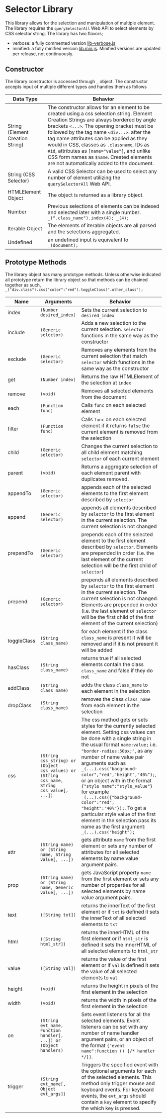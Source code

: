 # Selector Library
This library allows for the selection and manipulation of multiple element. The library requires the `querySelectorAll` Web API to select elements by CSS selector string. The library has two flavors;
* verbose:  a fully commented version [lib-verbose.js](https://github.com/jcopi/Selector_Library/blob/master/lib-verbose.js)
* minified: a fully minified version [lib.min.js](https://github.com/jcopi/Selector_Library/blob/master/lib.min.js). Minified versions are updated per release, not continuously.

## Constructor
The library constructor is accessed through `_` object. The constructor accepts input of multiple different types and handles them as follows

Data Type | Behavior
----------|---------
String (Element Creation String) | The constructor allows for an element to be created using a css selection string. Element Creation Strings are always bordered by angle brackets `<...>`. The opening bracket must be followed by the tag name `<div...>`. after the tag name attributes can be applied as they would in CSS, classes as `.classname`, IDs as `#id`, attributes as `[name="value"]`, and unlike CSS form names as `$name`. Created elements are not automatically added to the document.
String (CSS Selector) | A valid CSS Selector can be used to select any number of element utilizing the `querySelectorAll` Web API.
HTMLElement Object | The object is returned as a library object.
Number | Previous selections of elements can be indexed and selected later with a single number. `_(".class_name").index(4); _(4);`
Iterable Object | The elements of iterable objects are all parsed and the selections aggregated.
Undefined | an undefined input is equivalent to `_(document);`

## Prototype Methods
The library object has many prototype methods. Unless otherwise indicated all prototype return the library object so that methods can be chained together as such, `_("div.class").css("color":"red").toggleClass(".other_class");`

Name | Arguments | Behavior
-----|-----------|---------
index | `(Number desired_index)` | Sets the current selection to `desired_index`
include | `(Generic selector)` | Adds a new selection to the current selection. `selector` functions in the same way as the constructor
exclude | `(Generic selector)` | Removes any elements from the current selection that match `selector` which functions in the same way as the constructor
get | `(Number index)` | Returns the raw HTMLElement of the selection at `index`
remove | `(void)` | Removes all selected elements from the document
each | `(Function func)` | Calls `func` on each selected element
filter | `(Function func)` | Calls `func` on each selected element if it returns `false` the current element is removed from the selection
child | `(Generic selector)` | Changes the current selection to all child element matching `selector` of each current element
parent | `(void)` | Returns a aggregate selection of each element parent with duplicates removed.
appendTo | `(Generic selector)` | appends each of the selected elements to the first element described by `selector`
append | `(Generic selector)` | appends all elements described by `selector` to the first element in the current selection. The current selection is not changed
prependTo | `(Generic selector)` | prepends each of the selected element to the first element described by `selector`. Elements are prepended in order (i.e. the last element of the current selection will be the first child of `selector`)
prepend | `(Generic selector)` | prepends all elements described by `selector` to the first element in the current selection. The current selection is not changed. Elements are prepended in order (i.e. the last element of `selector` will be the first child of the first element of the current selection) 
toggleClass | `(String class_name)` | for each element if the class `class_name` is present it will be removed and if it is not present it will be added
hasClass | `(String class_name)` | returns true if all selected elements contain the class `class_name` and false if they do not
addClass | `(String class_name)` | adds the class `class_name` to each element in the selection
dropClass | `(String class_name)` | removes the class `class_name` from each element in the selection
css | `(String css_string) or (Object css_values) or (String css_name, String css_value[, ...])` | The css method gets or sets styles for the currently selected element. Setting css values can be done with a single string in the usual format `name:value;` i.e. `"border-radius:50px;"`, as any number of name value pair arguments such as `_(...).css("bacground-color","red","height","40%");`, or an object with in the format `{"style name":"style_value"}` for example `_(...).css({"background-color":"red", "height":"40%"});`. To get a particular style value of the first element in the selection pass its name as the first argument: `_(...).css("height");`
attr | `(String name) or (String name, String value[, ...])` | gets attribute `name` from the first element or sets any number of attributes for all selected elements by name value argument pairs.
prop | `(String name) or (String name, Generic value[, ...])` | gets JavaScript property `name` from the first element or sets any number of properties for all selected elements by name value argument pairs.
text | `([String txt])` | returns the innerText of the first element or if `txt` is defined it sets the innerText of all selected elements to `txt`
html | `([String html_str])` | returns the innerHTML of the first element or if `html_str` is defined it sets the innerHTML of all selected elements to `html_str`
value | `([String val])` | returns the value of the first element or if `val` is defined it sets the value of all selected elements to `val`
height | `(void)` | returns the height in pixels of the first element in the selection
width | `(void)` | returns the width in pixels of the first element in the selection
on | `(String evt_name, Function handler[, ...]) or (Object handlers)` | Sets event listeners for all the selected elements. Event listeners can be set with any number of name handler argument pairs, or an object of the format `{"event name":function () {/* handler */}}`.
trigger | `(String evt_name[, Object evt_args])` | Triggers the specified event with the optional arguments for each of the selected elements. This method only trigger mouse and keyboard events. For keyboard events, the `evt_args` should contain a `key` element to specify the which key is pressed.
